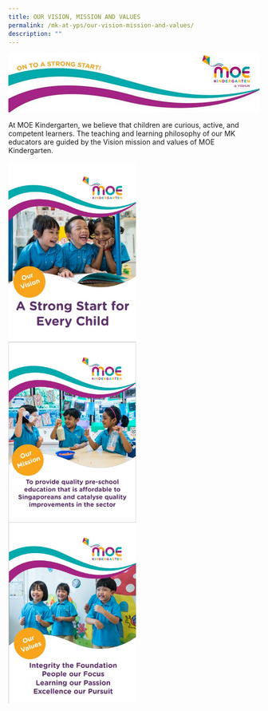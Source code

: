 ```yaml
---
title: OUR VISION, MISSION AND VALUES
permalink: /mk-at-yps/our-vision-mission-and-values/
description: ""
---
```

![](/images/MK%20YPS/Vision%20Mission%20Values/MK_Header.jpg)

At MOE Kindergarten, we believe that children are curious, active, and competent learners.
The teaching and learning philosophy of our MK educators are guided by the Vision mission and values of MOE Kindergarten.


<center><img src="/images/MK%20YPS/Vision%20Mission%20Values/MK_Vision.jpg" alt="MK Brochure" style="float:left;margin-right:10px;width:256px;height:362px;"><img src="/images/MK%20YPS/Vision%20Mission%20Values/MK_Mission.jpg" alt="MK Brochure" style="float:left;margin-right:10px;width:256px;height:362px;"><img src="/images/MK%20YPS/Vision%20Mission%20Values/MK_Values.jpg" alt="MK Brochure" style="float:left;margin-right:10px;width:256px;height:362px;"></center>